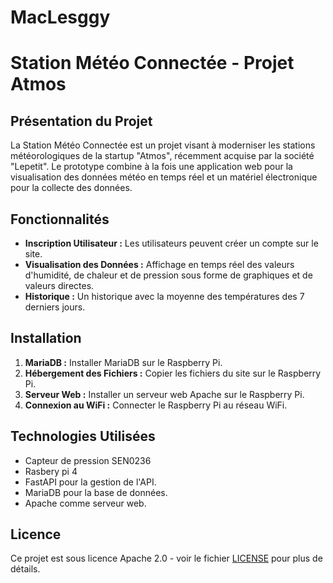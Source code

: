 # MacLesggy
# Station Météo Connectée - Projet Atmos

## Présentation du Projet

La Station Météo Connectée est un projet visant à moderniser les stations météorologiques de la startup "Atmos", récemment acquise par la société "Lepetit". Le prototype combine à la fois une application web pour la visualisation des données météo en temps réel et un matériel électronique pour la collecte des données.

## Fonctionnalités

- **Inscription Utilisateur :** Les utilisateurs peuvent créer un compte sur le site.
- **Visualisation des Données :** Affichage en temps réel des valeurs d'humidité, de chaleur et de pression sous forme de graphiques et de valeurs directes.
- **Historique :** Un historique avec la moyenne des températures des 7 derniers jours.

## Installation

1. **MariaDB :** Installer MariaDB sur le Raspberry Pi.
2. **Hébergement des Fichiers :** Copier les fichiers du site sur le Raspberry Pi.
3. **Serveur Web :** Installer un serveur web Apache sur le Raspberry Pi.
4. **Connexion au WiFi :** Connecter le Raspberry Pi au réseau WiFi.

## Technologies Utilisées

- Capteur de pression SEN0236
- Rasbery pi 4
- FastAPI pour la gestion de l'API.
- MariaDB pour la base de données.
- Apache comme serveur web.

## Licence

Ce projet est sous licence Apache 2.0 - voir le fichier [LICENSE](LICENSE) pour plus de détails.
